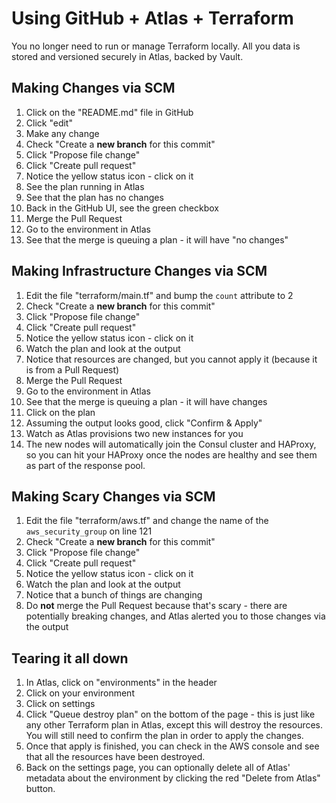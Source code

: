 Using GitHub + Atlas + Terraform
================================
You no longer need to run or manage Terraform locally. All you data is stored
and versioned securely in Atlas, backed by Vault.


Making Changes via SCM
----------------------
1. Click on the "README.md" file in GitHub
1. Click "edit"
1. Make any change
1. Check "Create a **new branch** for this commit"
1. Click "Propose file change"
1. Click "Create pull request"
1. Notice the yellow status icon - click on it
1. See the plan running in Atlas
1. See that the plan has no changes
1. Back in the GitHub UI, see the green checkbox
1. Merge the Pull Request
1. Go to the environment in Atlas
1. See that the merge is queuing a plan - it will have "no changes"


Making Infrastructure Changes via SCM
-------------------------------------
1. Edit the file "terraform/main.tf" and bump the `count` attribute to 2
1. Check "Create a **new branch** for this commit"
1. Click "Propose file change"
1. Click "Create pull request"
1. Notice the yellow status icon - click on it
1. Watch the plan and look at the output
1. Notice that resources are changed, but you cannot apply it (because it is
  from a Pull Request)
1. Merge the Pull Request
1. Go to the environment in Atlas
1. See that the merge is queuing a plan - it will have changes
1. Click on the plan
1. Assuming the output looks good, click "Confirm & Apply"
1. Watch as Atlas provisions two new instances for you
1. The new nodes will automatically join the Consul cluster and HAProxy, so you
  can hit your HAProxy once the nodes are healthy and see them
  as part of the response pool.


Making Scary Changes via SCM
----------------------------
1. Edit the file "terraform/aws.tf" and change the name of the
  `aws_security_group` on line 121
1. Check "Create a **new branch** for this commit"
1. Click "Propose file change"
1. Click "Create pull request"
1. Notice the yellow status icon - click on it
1. Watch the plan and look at the output
1. Notice that a bunch of things are changing
1. Do **not** merge the Pull Request because that's scary - there are
  potentially breaking changes, and Atlas alerted you to those changes via the
  output


Tearing it all down
-------------------
1. In Atlas, click on "environments" in the header
1. Click on your environment
1. Click on settings
1. Click "Queue destroy plan" on the bottom of the page - this is just like
  any other Terraform plan in Atlas, except this will destroy the resources. You
  will still need to confirm the plan in order to apply the changes.
1. Once that apply is finished, you can check in the AWS console and see that
  all the resources have been destroyed.
1. Back on the settings page, you can optionally delete all of Atlas' metadata
  about the environment by clicking the red "Delete from Atlas" button.
